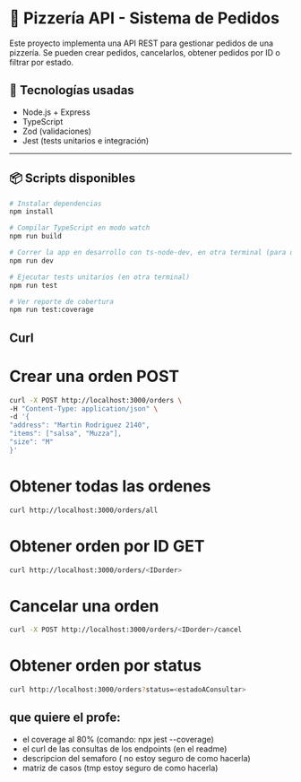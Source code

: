 # 🍕 Pizzería API - Sistema de Pedidos

Este proyecto implementa una API REST para gestionar pedidos de una pizzería. Se pueden crear pedidos, cancelarlos, obtener pedidos por ID o filtrar por estado.

## 🚀 Tecnologías usadas

- Node.js + Express
- TypeScript
- Zod (validaciones)
- Jest (tests unitarios e integración)

---

## 📦 Scripts disponibles

```bash
# Instalar dependencias
npm install

# Compilar TypeScript en modo watch
npm run build

# Correr la app en desarrollo con ts-node-dev, en otra terminal (para usar postman)
npm run dev

# Ejecutar tests unitarios (en otra terminal)
npm run test

# Ver reporte de cobertura
npm run test:coverage
```

## Curl

# Crear una orden POST

```bash
curl -X POST http://localhost:3000/orders \
-H "Content-Type: application/json" \
-d '{
"address": "Martin Rodriguez 2140",
"items": ["salsa", "Muzza"],
"size": "M"
}'
```

# Obtener todas las ordenes

```bash
curl http://localhost:3000/orders/all
```

# Obtener orden por ID GET

```bash
curl http://localhost:3000/orders/<IDorder>
```

# Cancelar una orden

```bash
curl -X POST http://localhost:3000/orders/<IDorder>/cancel
```

# Obtener orden por status

```bash
curl http://localhost:3000/orders?status=<estadoAConsultar>
```

## que quiere el profe:

- el coverage al 80% (comando: npx jest --coverage)
- el curl de las consultas de los endpoints (en el readme)
- descripcion del semaforo ( no estoy seguro de como hacerla)
- matriz de casos (tmp estoy seguro de como hacerla)
